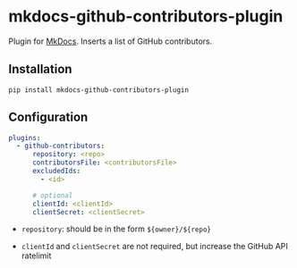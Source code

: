 # mkdocs-github-contributors-plugin

Plugin for [MkDocs](https://mkdocs.org). Inserts a list of GitHub contributors.

## Installation

```
pip install mkdocs-github-contributors-plugin
```

## Configuration

```yaml
plugins:
  - github-contributors:
      repository: <repo>
      contributorsFile: <contributorsFile>
      excludedIds:
        - <id>

      # optional
      clientId: <clientId>
      clientSecret: <clientSecret>
```

- `repository`: should be in the form `${owner}/${repo}`

- `clientId` and `clientSecret` are not required, but increase the GitHub API ratelimit
